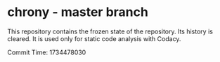# chrony - master branch

This repository contains the frozen state of the repository.
Its history is cleared. It is used only for static code
analysis with Codacy.

Commit Time: 1734478030